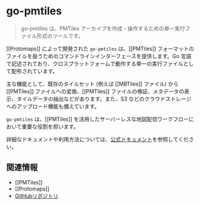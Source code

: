 # go-pmtiles

> go-pmtiles は、PMTiles アーカイブを作成・操作するための単一実行ファイル形式のツールです。

[[Protomaps]] によって開発された `go-pmtiles` は、[[PMTiles]] フォーマットのファイルを扱うためのコマンドラインインターフェースを提供します。Go 言語で記述されており、クロスプラットフォームで動作する単一の実行ファイルとして配布されています。

主な機能として、既存のタイルセット (例えば [[MBTiles]] ファイル) から [[PMTiles]] ファイルへの変換、[[PMTiles]] ファイルの検証、メタデータの表示、タイルデータの抽出などがあります。また、S3 などのクラウドストレージへのアップロード機能も備えています。

`go-pmtiles` は、[[PMTiles]] を活用したサーバーレスな地図配信ワークフローにおいて重要な役割を担います。

詳細なドキュメントや利用方法については、[公式ドキュメント](https://docs.protomaps.com/pmtiles/cli)を参照してください。

## 関連情報

-   [[PMTiles]]
-   [[Protomaps]]
-   [GitHubリポジトリ](https://github.com/protomaps/go-pmtiles)
